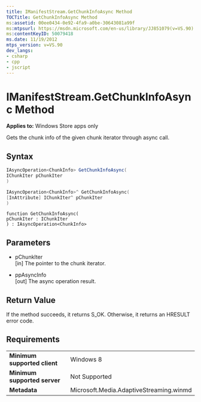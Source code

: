 ```yaml
---
title: IManifestStream.GetChunkInfoAsync Method
TOCTitle: GetChunkInfoAsync Method
ms:assetid: 00ee0434-0e92-4fa9-a0be-30643081a99f
ms:mtpsurl: https://msdn.microsoft.com/en-us/library/JJ851079(v=VS.90)
ms:contentKeyID: 50079418
ms.date: 11/19/2012
mtps_version: v=VS.90
dev_langs:
- csharp
- cpp
- jscript
---
```


# IManifestStream.GetChunkInfoAsync Method

**Applies to:** Windows Store apps only

Gets the chunk info of the given chunk iterator through async call.

## Syntax

```csharp
IAsyncOperation<ChunkInfo> GetChunkInfoAsync(
IChunkIter pChunkIter
)
```

```cpp
IAsyncOperation<ChunkInfo>^ GetChunkInfoAsync(
[InAttribute] IChunkIter^ pChunkIter
)
```

```jscript
function GetChunkInfoAsync(
pChunkIter : IChunkIter
) : IAsyncOperation<ChunkInfo>
```

## Parameters

  - pChunkIter  
    \[in\] The pointer to the chunk iterator.

  - ppAsyncInfo  
    \[out\] The async operation result.

## Return Value

If the method succeeds, it returns S\_OK. Otherwise, it returns an HRESULT error code.

## Requirements

|||
|--- |--- |
|**Minimum supported client**|Windows 8|
|**Minimum supported server**|Not Supported|
|**Metadata**|Microsoft.Media.AdaptiveStreaming.winmd|

